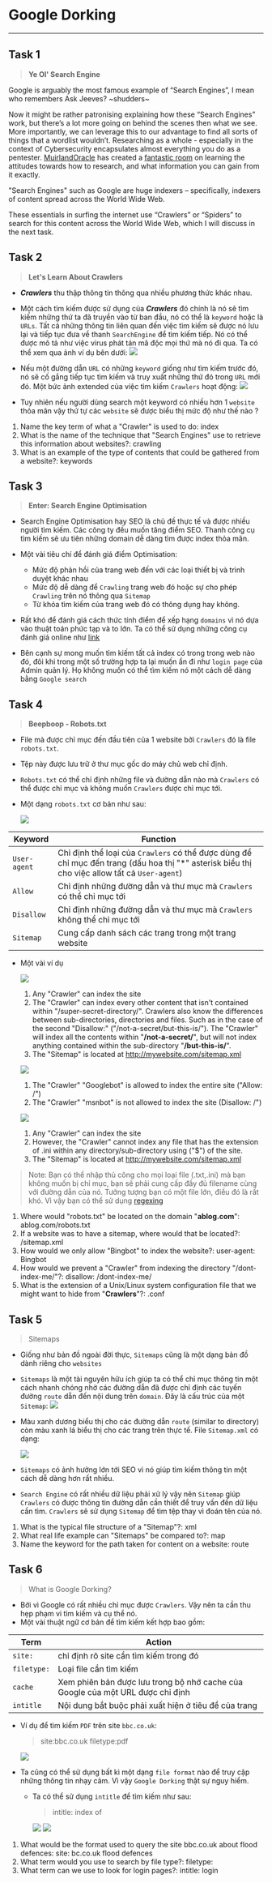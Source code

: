 # Google Dorking
*** 

## Task 1 

> **Ye Ol' Search Engine**

Google is arguably the most famous example of “Search Engines”, I mean who remembers Ask Jeeves? ~shudders~

Now it might be rather patronising explaining how these “Search Engines” work, but there’s a lot more going on behind the scenes then what we see. More importantly, we can leverage this to our advantage to find all sorts of things that a wordlist wouldn’t. Researching as a whole - especially in the context of Cybersecurity encapsulates almost everything you do as a pentester. [MuirlandOracle](https://tryhackme.com/p/MuirlandOracle) has created a [fantastic room](https://tryhackme.com/room/introtoresearch) on learning the attitudes towards how to research, and what information you can gain from it exactly.

"Search Engines" such as Google are huge indexers – specifically, indexers of content spread across the World Wide Web.

These essentials in surfing the internet use “Crawlers” or “Spiders” to search for this content across the World Wide Web, which I will discuss in the next task.

## Task 2

> **Let's Learn About Crawlers**

- **_Crawlers_** thu thập thông tin thông qua nhiều phương thức khác nhau. 
- Một cách tìm kiếm được sử dụng của **_Crawlers_** đó chính là nó sẽ tìm kiếm những thứ ta đã truyền vào từ ban đầu, nó có thể là `keyword` hoặc là `URLs`. Tất cả những thông tin liên quan đến việc tìm kiếm sẽ được nó lưu lại và tiếp tục đưa về thanh `SearchEngine` để tìm kiếm tiếp. Nó có thể được mô tả như việc virus phát tán mã độc mọi thứ mà nó đi qua. Ta có thể xem qua ảnh ví dụ bên dưới:
![](https://i.imgur.com/4nrDDa0.png)

- Nếu một đường dẫn `URL` có những `keyword` giống như tìm kiếm trước đó, nó sẽ cố gắng tiếp tục tìm kiếm và truy xuất những thứ đó trong `URL` mới đó. Một bức ảnh extended của việc tìm kiếm `Crawlers` hoạt động:
![](https://i.imgur.com/CIM2c6N.png)

- Tuy nhiên nếu người dùng search một keyword có nhiều hơn 1 `website` thỏa mãn vậy thứ tự các `website` sẽ được biểu thị mức độ như thế nào ?
1. Name the key term of what a "Crawler" is used to do: index
2. What is the name of the technique that "Search Engines" use to retrieve this information about websites?: crawling
3. What is an example of the type of contents that could be gathered from a website?: keywords

## Task 3

> **Enter: Search Engine Optimisation**

* Search Engine Optimisation hay SEO là chủ đề thực tế và được nhiều người tìm kiếm. Các công ty đều muốn tăng điểm SEO. Thanh công cụ tìm kiếm sẽ ưu tiên những domain dễ dàng tìm được index thỏa mãn. 
* Một vài tiêu chí để đánh giá điểm Optimisation:
  * Mức độ phản hồi của trang web đến với các loại thiết bị và trình duyệt khác nhau
  * Mức độ dễ dàng để `Crawling` trang web đó hoặc sự cho phép `Crawling` trên nó thông qua `Sitemap`
  * Từ khóa tìm kiếm của trang web đó có thông dụng hay không.
  
* Rất khó để đánh giá cách thức tính điểm để xếp hạng `domains` vì nó dựa vào thuật toán phức tạp và to lớn. Ta có thể sử dụng những công cụ đánh giá online như [link](https://pagespeed.web.dev/)

* Bên cạnh sự mong muốn tìm kiếm tất cả index có trong trong web nào đó, đôi khi trong một số trường hợp ta lại muốn ẩn đi như `login page` của Admin quản lý. Họ không muốn có thể tìm kiếm nó một cách dễ dàng bằng `Google search`


## Task 4

> **Beepboop - Robots.txt**

- File mà được chỉ mục đến đầu tiên của 1 website bởi `Crawlers` đó là file `robots.txt`.
- Tệp này được lưu trữ ở thư mục gốc do máy chủ web chỉ định. 
- `Robots.txt` có thể chỉ định những file và đường dẫn nào mà `Crawlers` có thể được chỉ mục và không muốn `Crawlers` được chỉ mục tới.
- Một dạng `robots.txt` cơ bản như sau:

  ![](https://i.imgur.com/wZ3lo4B.png)
 
| Keyword | Function |
|---|---|
| `User-agent` | Chỉ định thể loại của `Crawlers` có thể được dùng để chỉ mục đến trang (dấu hoa thị "*" asterisk biểu thị cho việc allow tất cả `User-agent`) |
| `Allow` | Chỉ định những đường dẫn và thư mục mà `Crawlers` có thể chỉ mục tới |
| `Disallow` | Chỉ định những đường dẫn và thư mục mà `Crawlers` không thể chỉ mục tới |
| `Sitemap` | Cung cấp danh sách các trang trong một trang website |

- Một vài ví dụ

	![](https://i.imgur.com/audlFn8.png)
	
	1. Any "Crawler" can index the site
	2. The "Crawler" can index every other content that isn't contained within "/super-secret-directory/". Crawlers also know the differences between sub-directories, directories and files. Such as in the case of the second "Disallow:" ("/not-a-secret/but-this-is/"). The "Crawler" will index all the contents within "**/not-a-secret/**", but will not index anything contained within the sub-directory "**/but-this-is/**".
	3. The "Sitemap" is located at http://mywebsite.com/sitemap.xml

	![](https://i.imgur.com/LxitBJs.png)
	
	1. The "Crawler" "Googlebot" is allowed to index the entire site ("Allow: /")
	2. The "Crawler" "msnbot" is not allowed to index the site (Disallow: /")
	
	![](https://i.imgur.com/mzDqFVY.png)
	
	1. Any "Crawler" can index the site
	2. However, the "Crawler" cannot index any file that has the extension of .ini within any directory/sub-directory using ("$") of the site.
	3. The "Sitemap" is located at http://mywebsite.com/sitemap.xml

> Note: Bạn có thể nhập thủ công cho mọi loại file (.txt,.ini) mà bạn không muốn bị chỉ mục, bạn sẽ phải cung cấp đầy đủ filename cùng với đường dẫn của nó. Tưởng tượng bạn có một file lớn, điều đó là rất khó. Vì vậy bạn có thể sử dụng [regexing](http://www.rexegg.com/regex-quickstart.html#ref)

1. Where would "robots.txt" be located on the domain "**ablog.com**": ablog.com/robots.txt
2. If a website was to have a sitemap, where would that be located?: /sitemap.xml
3. How would we only allow "Bingbot" to index the website?: user-agent: Bingbot
4. How would we prevent a "Crawler" from indexing the directory "/dont-index-me/"?: disallow: /dont-index-me/
5. What is the extension of a Unix/Linux system configuration file that we might want to hide from "**Crawlers**"?: .conf


## Task 5

> Sitemaps

* Giống như bản đồ ngoài đời thực, `Sitemaps` cũng là một dạng bản đồ dành riêng cho `websites`
* `Sitemaps` là một tài nguyên hữu ích giúp ta có thể chỉ mục thông tin một cách nhanh chóng nhờ các đường dẫn đã được chỉ định các tuyến đường `route` dẫn đến nội dung trên `domain`. Đây là cấu trúc của một `Sitemap`:
![](https://i.imgur.com/L5WqJU4.png) 

* Màu xanh dương biểu thị cho các đường dẫn `route` (similar to directory) còn màu xanh lá biểu thị cho các trang trên thực tế. File `Sitemap.xml` có dạng:

  ![](https://i.imgur.com/12Yxcn5.png)
  
* `Sitemaps` có ảnh hưởng lớn tới SEO vì nó giúp tìm kiếm thông tin một cách dễ dàng hơn rất nhiều.
* `Search Engine` có rất nhiều dữ liệu phải xử lý vậy nên `Sitemap` giúp `Crawlers` có được thông tin đường dẫn cần thiết để truy vấn đến dữ liệu cần tìm. `Crawlers` sẽ sử dụng `Sitemap` để tìm tệp thay vì đoán tên của nó.

1. What is the typical file structure of a "Sitemap"?: xml
2. What real life example can "Sitemaps" be compared to?: map
3. Name the keyword for the path taken for content on a website: route


## Task 6

> What is Google Dorking?

* Bởi vì Google có rất nhiều chỉ mục được `Crawlers`. Vậy nên ta cần thu hẹp phạm vi tìm kiếm và cụ thể nó.
* Một vài thuật ngữ cơ bản để tìm kiếm kết hợp bao gồm: 

| Term | Action |
|---|---|
| `site:` | chỉ định rõ site cần tìm kiếm trong đó |
| `filetype:` | Loại file cần tìm kiếm |
| `cache` | Xem phiên bản được lưu trong bộ nhớ cache của Google của một URL được chỉ định |
| `intitle` | Nội dung bắt buộc phải xuất hiện ở tiêu đề của trang |

- Ví dụ để tìm kiếm `PDF` trên site `bbc.co.uk`: 
  > site:bbc.co.uk filetype:pdf
 
	![](https://i.imgur.com/xoDtXnA.png)
	
* Ta cũng có thể sử dụng bất kì một dạng `file format` nào để truy cập những thông tin nhạy cảm. Vì vậy `Google Dorking` thật sự nguy hiểm.
  * Ta có thể sử dụng `intitle` để tìm kiếm như sau:
    > intitle: index of
    
	![](https://i.imgur.com/24OH1Kk.png)
	![](https://i.imgur.com/o0Cnm1P.png)


1. What would be the format used to query the site bbc.co.uk about flood defences: site: bc.co.uk flood defences
2. What term would you use to search by file type?: filetype:
3. What term can we use to look for login pages?: intitle: login











